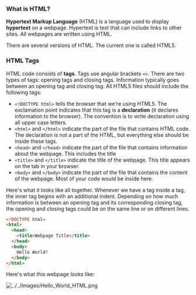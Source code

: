 ### What is HTML?

**Hypertext Markup Language** (HTML) is a language used to display **hypertext** on a webpage. Hypertext is text that can include links to other sites. All webpages are written using HTML.

There are several versions of HTML. The current one is called HTML5.

### HTML Tags

HTML code consists of **tags**. Tags use angular brackets `<>`. There are two types of tags: opening tags and closing tags. Information typically goes between an opening tag and closing tag. All HTML5 files should include the following tags:

* `<!DOCTYPE html>` tells the browser that we're using HTML5. The exclamation point indicates that this tag is a **declaration** (it declares information to the browser). The convention is to write declaration using all upper case letters.
* `<html>` and `</html>` indicate the part of the file that contains HTML code. The declaration is not a part of the HTML, but everything else should be inside these tags.
* `<head>` and `</head>` indicate the part of the file that contains information about the webpage. This includes the title
* `<title>` and `</title>` indicate the title of the webpage. This title appears on the tab in your browser.
* `<body>` and `</body>` indicate the part of the file that contains the content of the webpage. Most of your code would be inside here.

Here's what it looks like all together. Whenever we have a tag inside a tag, the inner tag begins with an additional indent. Depending on how much information is between an opening tag and its corresponding closing tag, the opening and closing tags could be on the same line or on different lines.

```html
<!DOCTYPE html>
<html>
  <head>
    <title>Webpage Title</title>
  </head>
  <body>
    Hello World!
  </body>
</html>
```

Here's what this webpage looks like:

![../../Images/Hello_World_HTML.png]()
